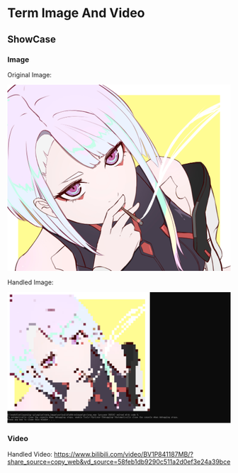 # Term Image And Video

## ShowCase

### Image

Original Image:

![lucy](images/image.jpg)

Handled Image:

![handled](images/image.png)

### Video

Handled Video: <https://www.bilibili.com/video/BV1P841187MB/?share_source=copy_web&vd_source=58feb1db9290c511a2d0ef3e24a39bce>

